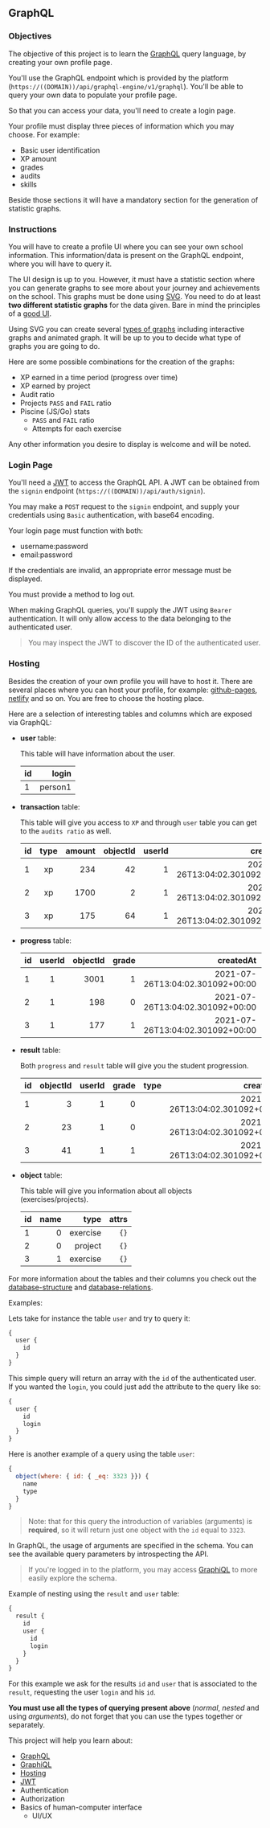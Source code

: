 ## GraphQL

### Objectives

The objective of this project is to learn the [GraphQL](https://graphql.org/) query language, by creating your own profile page.

You'll use the GraphQL endpoint which is provided by the platform (`https://((DOMAIN))/api/graphql-engine/v1/graphql`). You'll be able to query your own data to populate your profile page.

So that you can access your data, you'll need to create a login page.

Your profile must display three pieces of information which you may choose. For example:

- Basic user identification
- XP amount
- grades
- audits
- skills

Beside those sections it will have a mandatory section for the generation of statistic graphs.

### Instructions

You will have to create a profile UI where you can see your own school information. This information/data is present on the GraphQL endpoint, where you will have to query it.

The UI design is up to you. However, it must have a statistic section where you can generate graphs to see more about your journey and achievements on the school. This graphs must be done using [SVG](https://developer.mozilla.org/en-US/docs/Web/SVG). You need to do at least **two different statistic graphs** for the data given. Bare in mind the principles of a [good UI](../good-practices/README.md).

Using SVG you can create several [types of graphs](https://www.tutorialspoint.com/svg/graph.htm) including interactive graphs and animated graph. It will be up to you to decide what type of graphs you are going to do.

Here are some possible combinations for the creation of the graphs:

- XP earned in a time period (progress over time)
- XP earned by project
- Audit ratio
- Projects `PASS` and `FAIL` ratio
- Piscine (JS/Go) stats
  - `PASS` and `FAIL` ratio
  - Attempts for each exercise

Any other information you desire to display is welcome and will be noted.

### Login Page

You'll need a [JWT](https://jwt.io/introduction) to access the GraphQL API. A JWT can be obtained from the `signin` endpoint (`https://((DOMAIN))/api/auth/signin`).

You may make a `POST` request to the `signin` endpoint, and supply your credentials using `Basic` authentication, with base64 encoding.

Your login page must function with both:

- username:password
- email:password

If the credentials are invalid, an appropriate error message must be displayed.

You must provide a method to log out.

When making GraphQL queries, you'll supply the JWT using `Bearer` authentication. It will only allow access to the data belonging to the authenticated user.

> You may inspect the JWT to discover the ID of the authenticated user.

### Hosting

Besides the creation of your own profile you will have to host it. There are several places where you can host your profile, for example: [github-pages](https://pages.github.com/), [netlify](https://www.netlify.com/) and so on. You are free to choose the hosting place.

Here are a selection of interesting tables and columns which are exposed via GraphQL:

- **user** table:

  This table will have information about the user.

  | id  |   login |
  | --- | ------: |
  | 1   | person1 |

- **transaction** table:

  This table will give you access to `XP` and through `user` table you can get to the `audits ratio` as well.

  | id  | type | amount | objectId | userId |                        createdAt |                   path |
  | --- | :--: | -----: | -------: | -----: | -------------------------------: | ---------------------: |
  | 1   |  xp  |    234 |       42 |      1 | 2021-07-26T13:04:02.301092+00:00 | /madere/div-01/graphql |
  | 2   |  xp  |   1700 |        2 |      1 | 2021-07-26T13:04:02.301092+00:00 | /madere/div-01/graphql |
  | 3   |  xp  |    175 |       64 |      1 | 2021-07-26T13:04:02.301092+00:00 | /madere/div-01/graphql |

- **progress** table:

  | id  | userId | objectId | grade |                        createdAt |                        updatedAt |                        path |
  | --- | :----: | -------: | ----: | -------------------------------: | -------------------------------: | --------------------------: |
  | 1   |   1    |     3001 |     1 | 2021-07-26T13:04:02.301092+00:00 | 2021-07-26T13:04:02.301092+00:00 | /madere/piscine-go/quest-01 |
  | 2   |   1    |      198 |     0 | 2021-07-26T13:04:02.301092+00:00 | 2021-07-26T13:04:02.301092+00:00 | /madere/piscine-go/quest-01 |
  | 3   |   1    |      177 |     1 | 2021-07-26T13:04:02.301092+00:00 | 2021-07-26T13:04:02.301092+00:00 | /madere/piscine-go/quest-01 |

- **result** table:

  Both `progress` and `result` table will give you the student progression.

  | id  | objectId | userId | grade | type |                        createdAt |                        updatedAt |                   path |
  | --- | -------: | -----: | ----: | ---: | -------------------------------: | -------------------------------: | ---------------------: |
  | 1   |        3 |      1 |     0 |      | 2021-07-26T13:04:02.301092+00:00 | 2021-07-26T13:04:02.301092+00:00 | /madere/div-01/graphql |
  | 2   |       23 |      1 |     0 |      | 2021-07-26T13:04:02.301092+00:00 | 2021-07-26T13:04:02.301092+00:00 | /madere/div-01/graphql |
  | 3   |       41 |      1 |     1 |      | 2021-07-26T13:04:02.301092+00:00 | 2021-07-26T13:04:02.301092+00:00 | /madere/div-01/graphql |

- **object** table:

  This table will give you information about all objects (exercises/projects).

  | id  | name |     type | attrs |
  | --- | ---: | -------: | ----: |
  | 1   |    0 | exercise |  `{}` |
  | 2   |    0 |  project |  `{}` |
  | 3   |    1 | exercise |  `{}` |

For more information about the tables and their columns you check out the [database-structure](http://public.01-edu.org/docs/db/database-structure) and [database-relations](http://public.01-edu.org/docs/db/db-relations).

Examples:

Lets take for instance the table `user` and try to query it:

```js
{
  user {
    id
  }
}
```

This simple query will return an array with the `id` of the authenticated user. If you wanted the `login`,
you could just add the attribute to the query like so:

```js
{
  user {
    id
    login
  }
}
```

Here is another example of a query using the table `user`:

```js
{
  object(where: { id: { _eq: 3323 }}) {
    name
    type
  }
}
```

> Note: that for this query the introduction of variables (arguments) is **required**, so it will return just one object with the `id` equal to `3323`.

In GraphQL, the usage of arguments are specified in the schema. You can see the available query parameters by introspecting the API.

> If you're logged in to the platform, you may access [GraphiQL](<https://((DOMAIN))/graphiql/>) to more easily explore the schema.

Example of nesting using the `result` and `user` table:

```js
{
  result {
    id
    user {
      id
      login
    }
  }
}
```

For this example we ask for the results `id` and `user` that is associated to the `result`, requesting the user `login` and his `id`.

**You must use all the types of querying present above** (_normal_, _nested_ and using _arguments_), do not forget that you can use the types together or separately.

This project will help you learn about:

- [GraphQL](https://graphql.org/)
- [GraphiQL](https://github.com/graphql/graphiql)
- [Hosting](https://en.wikipedia.org/wiki/Web_hosting_service)
- [JWT](https://jwt.io)
- Authentication
- Authorization
- Basics of human-computer interface
  - UI/UX
